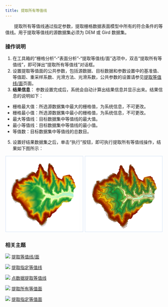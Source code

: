 ```yaml
---
title: 提取所有等值线
---
```


　　提取所有等值线通过指定参数，提取栅格数据表面模型中所有的符合条件的等值线。用于提取等值线的源数据集必须为 DEM 或 Gird 数据集。

### 操作说明

 1. 在工具箱的“栅格分析”-“表面分析”-“提取等值线/面”选项中，双击“提取所有等值线”，即可弹出“提取所有等值线”对话框。
 2. 设置提取等值面的公共参数，包括源数据、目标数据和参数设置中的基准值、等值距、重采样系数、光滑方法、光滑系数，公共参数的设置请参见[提取等值线/面](DriveContour.html)页面。
 3. **结果信息**： 参数设置完成后，系统会自动计算出结果信息并显示出来。结果信息的说明如下：

   - 栅格最大值：所选源数据集中最大的栅格值，为系统信息，不可更改。
   - 栅格最小值：所选源数据集中最小的栅格值，为系统信息，不可更改。
   - 最大等值线：目标数据集中等值线的最大值。
   - 最小等值线：目标数据集中等值线的最小值。
   - 等值数：目标数据集中等值线的总数目。


 5. 设置好结果数据集之后，单击“执行”按钮，即可执行提取所有等值线操作，结果如下图所示：  

  ![](img/DriveContourAll.png)


### 相关主题

![](img/smalltitle.png) [提取等值线/面](DriveContour.html)

![](img/smalltitle.png) [提取指定等值线](DriveContourSpecific.html)

![](img/smalltitle.png) [点数据提取等值线](ExtractIsoline.html)

![](img/smalltitle.png) [提取所有等值面](DriveRegionAll.html)

![](img/smalltitle.png) [提取指定等值面](DriveRegionSpecific.html)



